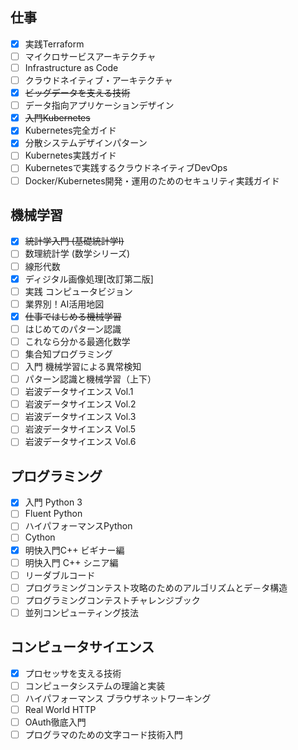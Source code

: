 ## 仕事
- [x] 実践Terraform
- [ ] マイクロサービスアーキテクチャ
- [ ] Infrastructure as Code
- [ ] クラウドネイティブ・アーキテクチャ
- [x] ~~ビッグデータを支える技術~~
- [ ] データ指向アプリケーションデザイン
- [x] ~~入門Kubernetes~~
- [x] Kubernetes完全ガイド
- [x] 分散システムデザインパターン
- [ ] Kubernetes実践ガイド
- [ ] Kubernetesで実践するクラウドネイティブDevOps
- [ ] Docker/Kubernetes開発・運用のためのセキュリティ実践ガイド

## 機械学習
- [x] ~~統計学入門 (基礎統計学Ⅰ)~~
- [ ] 数理統計学 (数学シリーズ)
- [ ] 線形代数
- [x] ディジタル画像処理[改訂第二版]
- [ ] 実践 コンピュータビジョン
- [ ] 業界別！AI活用地図
- [x] ~~仕事ではじめる機械学習~~
- [ ] はじめてのパターン認識
- [ ] これなら分かる最適化数学
- [ ] 集合知プログラミング
- [ ] 入門 機械学習による異常検知
- [ ] パターン認識と機械学習（上下）
- [ ] 岩波データサイエンス Vol.1
- [ ] 岩波データサイエンス Vol.2
- [ ] 岩波データサイエンス Vol.3
- [ ] 岩波データサイエンス Vol.5
- [ ] 岩波データサイエンス Vol.6

## プログラミング
- [x] 入門 Python 3
- [ ] Fluent Python
- [ ] ハイパフォーマンスPython
- [ ] Cython
- [x] 明快入門C++ ビギナー編
- [ ] 明快入門 C++ シニア編
- [ ] リーダブルコード
- [ ] プログラミングコンテスト攻略のためのアルゴリズムとデ－タ構造
- [ ] プログラミングコンテストチャレンジブック
- [ ] 並列コンピューティング技法

## コンピュータサイエンス
- [x] プロセッサを支える技術
- [ ] コンピュータシステムの理論と実装
- [ ] ハイパフォーマンス ブラウザネットワーキング
- [ ] Real World HTTP
- [ ] OAuth徹底入門
- [ ] プログラマのための文字コード技術入門
